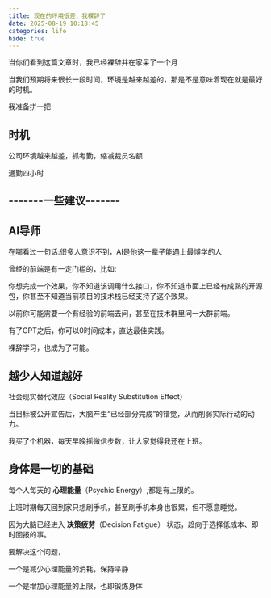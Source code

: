 ```yaml
---
title: 现在的环境很差，我裸辞了
date: 2025-08-19 10:18:45
categories: life
hide: true
---
```


当你们看到这篇文章时，我已经裸辞并在家呆了一个月



当我们预期将来很长一段时间，环境是越来越差的，那是不是意味着现在就是最好的时机。

我准备拼一把

## 时机

公司环境越来越差，抓考勤，缩减裁员名额

通勤四小时


## -------一些建议-------

## AI导师

在哪看过一句话:很多人意识不到，AI是他这一辈子能遇上最博学的人

曾经的前端是有一定门槛的，比如:

你想完成一个效果，你不知道该调用什么接口，你不知道市面上已经有成熟的开源包，你甚至不知道当前项目的技术栈已经支持了这个效果。

以前你可能需要一个有经验的前端去问，甚至在技术群里问一大群前端。

有了GPT之后，你可以0时间成本，直达最佳实践。

裸辞学习，也成为了可能。

## 越少人知道越好

社会现实替代效应（Social Reality Substitution Effect）

当目标被公开宣告后，大脑产生“已经部分完成”的错觉，从而削弱实际行动的动力。

我买了个机器，每天早晚摇微信步数，让大家觉得我还在上班。

## 身体是一切的基础

每个人每天的 __心理能量__（Psychic Energy）,都是有上限的。

上班时期每天回到家只想刷手机，甚至刷手机本身也很累，但不愿意睡觉。

因为大脑已经进入 __决策疲劳__（Decision Fatigue） 状态，趋向于选择低成本、即时回报的事。

要解决这个问题，

一个是减少心理能量的消耗，保持平静

一个是增加心理能量的上限，也即锻炼身体
